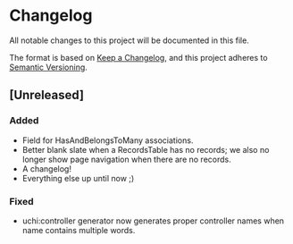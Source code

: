 # Changelog

All notable changes to this project will be documented in this file.

The format is based on [Keep a Changelog](https://keepachangelog.com/en/1.1.0/),
and this project adheres to [Semantic Versioning](https://semver.org/spec/v2.0.0.html).

## [Unreleased]

### Added

- Field for HasAndBelongsToMany associations.
- Better blank slate when a RecordsTable has no records; we also no longer show page navigation when there are no records.
- A changelog!
- Everything else up until now ;)

### Fixed

- uchi:controller generator now generates proper controller names when name contains multiple words.
